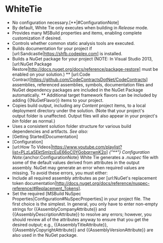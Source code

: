 # WhiteTie
* No configuration necessary.[**|#ConfigurationNote]
* By default, White Tie only executes when building in *Release* mode.
* Provides many MSBuild properties and items, enabling complete customization if desired.
* Controls whether common static analysis tools are executed.
* Builds documentation for your project if [url:Sandcastle|https://shfb.codeplex.com] is installed.
* Builds a NuGet package for your project (NOTE: In Visual Studio 2013, [url:NuGet Package Restore|http://docs.nuget.org/docs/reference/package-restore] must be enabled on your solution.)
** [url:Code Contract|https://github.com/CodeContractsDotNet/CodeContracts] assemblies, referenced assemblies, symbols, documentation files and NuGet dependency packages are included in the NuGet Package automatically.
** Additional target framework flavors can be included by adding {{NuGetFlavor}} items to your project.
* Copies build output, including any _Content_ project items, to a local deployment directory under the solution.  (Note that your project's output folder is unaffected.  Output files will also appear in your project's _bin_ folder as normal.)
* Uses a consistent solution folder structure for various build dependencies and artifacts.
*See also:*
* [Getting Started|Documentation]
* [Configuration]
* [url:How To Videos|https://www.youtube.com/playlist?list=PLzLa5EktSmlzcEuE66oC0YGobqrrwnK2o]
*{"**"} Configuration Note:*{anchor:ConfigurationNote}
White Tie generates a _.nuspec_ file with some of the default values derived from attributes in the output assembly.  NuGet may generate an error when required values are missing.  To avoid these errors, you must either: 
* Include all required assembly attributes as per [url:NuGet's replacement token documentation|http://docs.nuget.org/docs/reference/nuspec-reference/#Replacement_Tokens].
* Set the required [MSBuild NuSpec Properties|Configuration#NuSpecProperties] in your project file.
The first choice is the simplest.  In general, you only have to enter non-empty strings for {{AssemblyCompanyAttribute}} and {{AssemblyDescriptionAttribute}} to resolve any errors; however, you should review all of the attributes anyway to ensure that you get the desired output; e.g., {{AssemblyTitleAttribute}}, {{AssemblyCopyrightAttribute}} and {{AssemblyVersionAttribute}} are also used in the NuGet package.